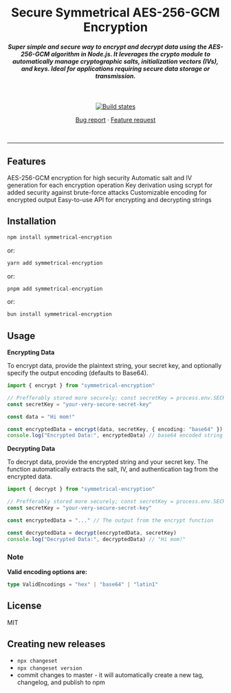 <h1 align="center" style="border-bottom: none;">Secure Symmetrical AES-256-GCM Encryption</h1>
<h5 align="center">Super simple and secure way to encrypt and decrypt data using the AES-256-GCM algorithm in Node.js. It leverages the crypto module to automatically manage cryptographic salts, initialization vectors (IVs), and keys. Ideal for applications requiring secure data storage or transmission.</h5>
<br />
<p align="center">
  <a href="https://github.com/hevar/symmetrical-encryption/actions/workflows/publish.yml">
    <img alt="Build states" src="https://github.com/hevar/symmetrical-encryption/actions/workflows/publish.yml/badge.svg?branch=master">
  </a>

    


  <p align="center">
    <a href="https://github.com/hevar/symmetrical-encryption/issues/new?template=bug_report.md">Bug report</a>
    ·
    <a href="https://github.com/hevar/symmetrical-encryption/issues/new?template=feature_request.md">Feature request</a>
  </p>
</p>
<br />
<hr />

## Features

AES-256-GCM encryption for high security
Automatic salt and IV generation for each encryption operation
Key derivation using scrypt for added security against brute-force attacks
Customizable encoding for encrypted output
Easy-to-use API for encrypting and decrypting strings

## Installation

```zsh
npm install symmetrical-encryption
```

or:

```zsh
yarn add symmetrical-encryption
```

or:

```zsh
pnpm add symmetrical-encryption
```

or:

```zsh
bun install symmetrical-encryption
```

## Usage

**Encrypting Data**

To encrypt data, provide the plaintext string, your secret key, and optionally specify the output encoding (defaults to Base64).

```ts
import { encrypt } from "symmetrical-encryption"

// Prefferably stored more securely; const secretKey = process.env.SECRET_KEY
const secretKey = "your-very-secure-secret-key"

const data = "Hi mom!"

const encryptedData = encrypt(data, secretKey, { encoding: "base64" }) // option object is optional
console.log("Encrypted Data:", encryptedData) // base64 encoded string
```

**Decrypting Data**

To decrypt data, provide the encrypted string and your secret key. The function automatically extracts the salt, IV, and authentication tag from the encrypted data.

```ts
import { decrypt } from "symmetrical-encryption"

// Prefferably stored more securely; const secretKey = process.env.SECRET_KEY
const secretKey = "your-very-secure-secret-key"

const encryptedData = "..." // The output from the encrypt function

const decryptedData = decrypt(encryptedData, secretKey)
console.log("Decrypted Data:", decryptedData) // "Hi mom!"
```

### Note

**Valid encoding options are:**

```ts
type ValidEncodings = "hex" | "base64" | "latin1"
```

## License
MIT

## Creating new releases
- `npx changeset`
- `npx changeset version`
- commit changes to master - it will automatically create a new tag, changelog, and publish to npm

